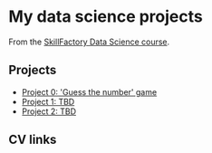 # My data science projects

From the [SkillFactory Data Science course](https://lms.skillfactory.ru/courses/course-v1:SkillFactory+DSPR-2.0+14JULY2021/about).

## Projects
* [Project 0: 'Guess the number' game](https://github.com/akuratere/sf_ds)
* [Project 1: TBD](-----)
* [Project 2: TBD](-----)

## CV links
